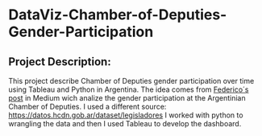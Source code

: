 # DataViz-Chamber-of-Deputies-Gender-Participation
## Project Description:
This project describe Chamber of Deputies gender participation over time using Tableau and Python in Argentina. 
The idea comes from [Federico´s post](https://medium.com/@fedefluxa/diputados-g%C3%A9nero-y-python-un-an%C3%A1lisis-interesante-b71c646ddbed) in Medium wich analize the gender participation at the Argentinian Chamber of Deputies.
I used a different source: https://datos.hcdn.gob.ar/dataset/legisladores
I worked with python to wrangling the data and then I used Tableau to develop the dashboard.
